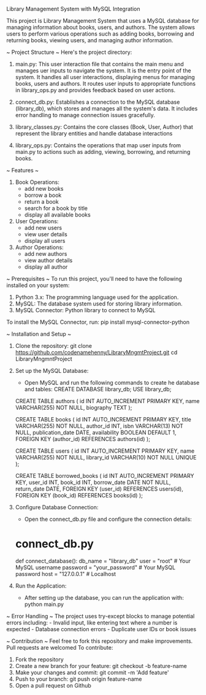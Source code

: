Library Management System with MySQL Integration

This project is Library Management System that uses a MySQL database for managing information about books, users, and authors. The system allows users to perform various operations such as adding books, borrowing and returning books, viewing users, and managing author information.

~ Project Structure ~
Here's the project directory:
1. main.py: This user interaction file that contains the main menu and manages uer inputs to navigate the system. It is the entry point of the system. It handles all user interactions, displaying menus for managing books, users and authors. It routes user inputs to appropriate functions in library_ops.py and provides feedback based on user actions.

2. connect_db.py: Establishes a connection to the MySQL database (library_db), which stores and manages all the system's data. It includes error handling to manage connection issues gracefully.

3. library_classes.py: Contains the core classes (Book, User, Author) that represent the library entities and handle database interactions

4. library_ops.py: Contains the operations that map user inputs from main.py to actions such as adding, viewing, borrowing, and returning books.

~ Features ~ 
1. Book Operations:
    - add new books
    - borrow a book
    - return a book
    - search for a book by title
    - display all available books
2. User Operations:
    - add new users
    - view user details
    - display all users
3. Author Operations:
    - add new authors
    - view author details
    - display all author 

~ Prerequisites ~
To run this project, you'll need to have the following installed on your system:
1. Python 3.x: The programming language used for the application.
2. MySQL: The database system used for storing library information.
3. MySQL Connector: Python library to connect to MySQL

To install the MySQL Connector, run:
    pip install mysql-connector-python

~ Installation and Setup ~
1. Clone the repository:
    git clone https://github.com/codenamehenny/LibraryMngmtProject.git
    cd LibraryMngmntProject
2. Set up the MySQL Database:
    - Open MySQL and run the following commands to create he database and tables:
    CREATE DATABASE library_db;
    USE library_db;

    CREATE TABLE authors (
        id INT AUTO_INCREMENT PRIMARY KEY,
        name VARCHAR(255) NOT NULL,
        biography TEXT
    );

    CREATE TABLE books (
        id INT AUTO_INCREMENT PRIMARY KEY,
        title VARCHAR(255) NOT NULL,
        author_id INT,
        isbn VARCHAR(13) NOT NULL,
        publication_date DATE,
        availability BOOLEAN DEFAULT 1,
        FOREIGN KEY (author_id) REFERENCES authors(id)
    );

    CREATE TABLE users (
        id INT AUTO_INCREMENT PRIMARY KEY,
        name VARCHAR(255) NOT NULL,
        library_id VARCHAR(10) NOT NULL UNIQUE
    );

    CREATE TABLE borrowed_books (
        id INT AUTO_INCREMENT PRIMARY KEY,
        user_id INT,
        book_id INT,
        borrow_date DATE NOT NULL,
        return_date DATE,
        FOREIGN KEY (user_id) REFERENCES users(id),
        FOREIGN KEY (book_id) REFERENCES books(id)
    );

3. Configure Database Connection:
    - Open the connect_db.py file and configure the connection details:
    # connect_db.py
    def connect_database():
        db_name = "library_db"
        user = "root"  # Your MySQL username
        password = "your_password"  # Your MySQL password
        host = "127.0.0.1"  # Localhost

4. Run the Application:
    - After setting up the database, you can run the application with:
    python main.py

~ Error Handling ~
The project uses try-except blocks to manage potential errors including:
    - Invalid input, like entering text where a number is expected
    - Database connection errors
    - Duplicate user IDs or book issues

~ Contribution ~ 
Feel free to fork this repository and make improvements. Pull requests are welcomed
To contribute:
1. Fork the repository
2. Create a new branch for your feature:
    git checkout -b feature-name
3. Make your changes and commit:
    git commit -m 'Add feature'
4. Push to your branch:
    git push origin feature-name
5. Open a pull request on Github